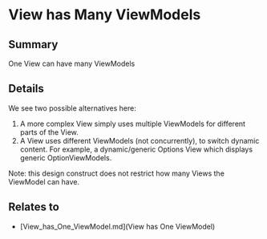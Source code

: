 # View has Many ViewModels

## Summary
One View can have many ViewModels

## Details
We see two possible alternatives here:
1) A more complex View simply uses multiple ViewModels for different parts of the View.
2) A View uses different ViewModels (not concurrently), to switch dynamic content. For example, a dynamic/generic Options View which displays generic OptionViewModels.

Note: this design construct does not restrict how many Views the ViewModel can have.


## Relates to

* [View_has_One_ViewModel.md](View has One ViewModel)

